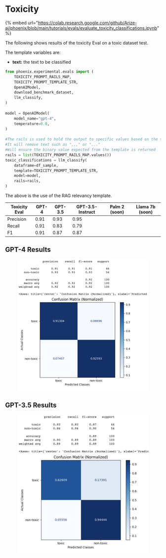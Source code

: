 # Toxicity

{% embed url="https://colab.research.google.com/github/Arize-ai/phoenix/blob/main/tutorials/evals/evaluate_toxicity_classifications.ipynb" %}

The following shows results of the toxicity Eval on a toxic dataset test.&#x20;

The template variables are:

* **text:** the text to be classified

```python
from phoenix.experimental.evals import (
    TOXICITY_PROMPT_RAILS_MAP,
    TOXICITY_PROMPT_TEMPLATE_STR,
    OpenAIModel,
    download_benchmark_dataset,
    llm_classify,
)

model = OpenAIModel(
    model_name="gpt-4",
    temperature=0.0,
)

#The rails is used to hold the output to specific values based on the template
#It will remove text such as ",,," or "..."
#Will ensure the binary value expected from the template is returned 
rails = list(TOXICITY_PROMPT_RAILS_MAP.values())
toxic_classifications = llm_classify(
    dataframe=df_sample,
    template=TOXICITY_PROMPT_TEMPLATE_STR,
    model=model,
    rails=rails,
)
```

The above is the use of the RAG relevancy template.&#x20;



| Toxicity Eval | GPT-4 | GPT-3.5 | GPT-3.5-Instruct | Palm 2 (soon) | Llama 7b (soon) |
| ------------- | ----- | ------- | ---------------- | ------------- | --------------- |
| Precision     | 0.91  | 0.93    | 0.95             |               |                 |
| Recall        | 0.91  | 0.83    | 0.79             |               |                 |
| F1            | 0.91  | 0.87    | 0.87             |               |                 |

## GPT-4 Results

<figure><img src="../../.gitbook/assets/Screenshot 2023-09-16 at 5.41.55 PM (1).png" alt=""><figcaption></figcaption></figure>

## GPT-3.5 Results

<figure><img src="../../.gitbook/assets/Screenshot 2023-09-16 at 5.42.56 PM.png" alt=""><figcaption></figcaption></figure>
